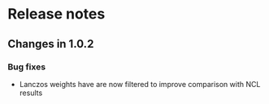 # Release notes

## Changes in 1.0.2

### Bug fixes

- Lanczos weights have are now filtered to improve comparison with NCL results

